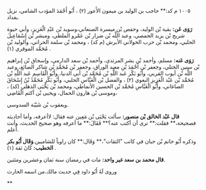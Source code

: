 ١٠٠٥ م كد:** حاجب بن الوليد بن ميمون الأَعور (٢) ، أَبُو أَحْمَدَ المؤدب الشامي، نزيل بغداد.

**رَوَى عَن:** بقية بْن الوليد، وحفص بْن ميسرة الصنعاني،وسويد بْن عَبْدِ الْعَزِيزِ، وأبي حيوة شريح بْن يزيد الحمصي، وعبد اللَّه بْن ضرار بْن عَمْرو الملطي، ومبشر بْن إِسْمَاعِيلَ الحلبي، ومحمد بْن حرب الخولاني الأبرش (م كد) ، ومحمد بْن سلمة الحراني، والوليد بْن مُحَمَّد الموقري (١) .

**رَوَى عَنه:** مسلم، وأحمد بْن بشر المرثدي، وأحمد بْن سعد الدارمي، وإسحاق بْن إبراهيم بْن سنين الختلي، وجعفر بْن أَحْمَدَ بْنِ معبد الوراق، وجعفر بْن مُحَمَّدِ بْنِ شاكر الصائغ، وعبد اللَّه بْن أيوب القربي، وأَبُو بَكْر عَبد اللَّهِ بْن مُحَمَّد بْن أَبي الدنيا، وأَبُو الْقَاسِم عَبد اللَّهِ بْن مُحَمَّد بْن عَبْد الْعَزِيزِ البغوي (٢) ، والفضل بْن الْعَبَّاسِ الحلبي، وأَبُو بَكْرٍ مُحَمَّدُ بْنُ إِسْحَاقَ الصاغاني، وأَبُو الْعَبَّاسِ مُحَمَّد بْن الحسين الأنماطي، ومحمد بْن يَحْيَى الذهلي (كد) ، وموسى بْن هارون الحمال، ويحيى بْن أكثم الْقَاضِي،

ويعقوب بْن شَيْبَة السدوسي.

**قال عَبْد الخالق بْن منصور:** سألت يَحْيَى بْن مَعِين عنه فقال: لاأعرفه، وأما أحاديثه فصحيحة،** فقلت:** ترى أن أكتب عنه؟** فَقَالَ:** ما أعرفه وهو صحيح الحديث، وأنت أعلم.

وذكره أَبُو حاتم بْن حبان في كاتب "الثقات"،** وَقَال:** كان راوياً للشاميين.**وَقَال أَبُو بكر الخطيب:** كَانَ ثقة (١) .

**قال محمد بن سعد غير واحد:** مات في رمضان سنة ثمان وعشرين ومئتين.

وروى لَهُ أَبُو داود فِي حديث مالك.من اسمه الحارث

**